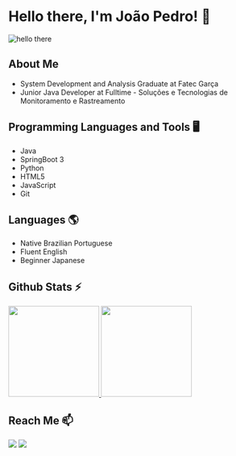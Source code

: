 <!-- Título e apresentação -->
<h1>Hello there, I'm João Pedro! 👋</h1>

<!-- General Kenobi -->
![hello there](https://media.tenor.com/EJ5ezT8nTdoAAAAC/hello-there-obi-wan.gif)

<!-- Sobre mim -->
<div>
    <h2>About Me</h2>
    <ul>
        <li>System Development and Analysis Graduate at Fatec Garça</li>
        <li>Junior Java Developer at Fulltime - Soluções e Tecnologias de Monitoramento e Rastreamento</li>
    </ul>
</div>

<!-- Linguagens de programação e ferramentas -->
<div>
    <h2>Programming Languages and Tools 🖥️</h2>
    <ul>
        <li>Java</li>
        <li>SpringBoot 3</li>
        <li>Python</li>
        <li>HTML5</li>
        <li>JavaScript</li>
        <li>Git</li>
    </ul>
</div>

<!-- Idiomas -->
<div>
    <h2>Languages 🌎</h2>
    <ul>
        <li>Native Brazilian Portuguese</li>
        <li>Fluent English</li>
        <li>Beginner Japanese</li>
    </ul>
</div>

<!-- Estatísticas do Github -->
<div>
    <h2>Github Stats ⚡</h2>
    <a href="https://github.com/Joao-Pedro-Checco">
        <img loading="lazy" height="180em" src="https://github-readme-stats.vercel.app/api/top-langs/?username=Joao-Pedro-Checco&layout=compact&langs_count=7&theme=dracula"/>
        <img loading="lazy" height="180em" src="https://github-readme-stats.vercel.app/api?username=Joao-Pedro-Checco&show_icons=true&theme=dracula&include_all_commits=true&count_private=true"/>
    </a>
</div>

<!-- Contato -->
<div>
    <h2>Reach Me 📫</h2>
    <a href="https://www.linkedin.com/in/joao-pedro-checco" target="_blank"><img loading="lazy" src="https://img.shields.io/badge/-LinkedIn-%230077B5?style=for-the-badge&logo=linkedin&logoColor=white" target="_blank"></a>   
    <a href = "mailto:joaochecco@gmail.com"><img loading="lazy" src="https://img.shields.io/badge/Gmail-D14836?style=for-the-badge&logo=gmail&logoColor=white" target="_blank"></a>
</div>
